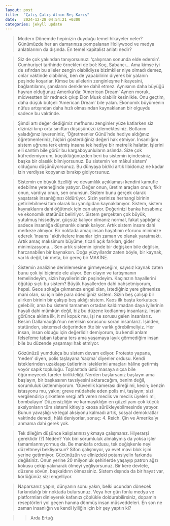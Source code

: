 ```yaml
---
layout: post
title:  "Çalış Çalış Alnın Beş Karış"
date:   2024-12-28 04:54:21 +0300
categories: jekyll update
---
```

> Modern Dönemde hepinizin duyduğu temel hikayeler neler? Günümüzde her an damarınıza pompalanan Hollywood ve medya anlatılarının da dışında. En temel kapitalist anlatı nedir?

> Siz de çok yakından tanıyorsunuz: ‘çalışırsan sonunda elde edersin’. Cumhuriyet tarihinde örnekleri de bol: Koç, Sabancı… Ama kimse iyi de sıfırdan bu aileler zengin olabildiyse bizimkiler niye olmadı demez, onlar vaktinde olabilmiş, ben de yapabilirim diyerek bir yalanın peşinde koşarlar. Kimse bu ailelerin zenginleşme hikayesini, bağlantılarını, şanslarını denkleme dahil etmez. Aynısının daha büyüğü hayran olduğunuz Amerika’da: ‘American Dream’ Aynen moruk, midwestten bir redneck çıkıp Elon Musk olabilir kesinlikle. Onu geçtim, daha düşük bütçeli ‘American Dream’ bile yalan. Ekonomik büyümenin nüfus artışından daha hızlı olmasından kaynaklanan bir olguydu sadece bu vaktinde. 

> Şimdi artı değer dediğimiz mefhumu zenginler yüze katlarken siz dizinizi kırıp orta sınıftan düşüşünüzü izlemektesiniz. Botlarını yaladığınız işvereniniz, ‘Öğretmenler Günü’nde hediye aldığınız öğretmenleriniz, hiçbiri gösterdiğiniz değeri hak etmiyor. İnsanlığını sistem uğruna terk etmiş insana tek hediye bir metrelik halattır, işlerini elli santim bile görür bu kargaboyunluların aslında. Size çok küfredemiyorum, küçüklüğünüzden beri bu sistemin içindesiniz, başka bir olasılık bilmiyorsunuz. Bu sistemin ‘en mâkul sistem’ olduğunu düşünüyorsunuz. Bu dünyaya bir/iki artık libidonuz ne kadar izin verdiyse kopyanızı bırakıp gidiyorsunuz. 

> Sistemin en büyük özelliği ve devamlılık açıklaması kendini kamufle edebilme yeteneğinde yatıyor. Değer onun, üretim araçları onun, fikir onun, vardiya onun, sen onunsun. Sistem bunu gerçek olarak yaşatarak insanlığınızı öldürüyor. Sizin yerinize herhangi birinin getirilebilmesi tam olarak bu yanılgıdan kaynaklanıyor. Sistem, sistem kaynaklarını dahi öğütmek için can atıyor. Değerinizi banka hesabınız ve ekonomik statünüz belirliyor. Sistem gerçekten çok büyük, yutulmuş hissediyor, güçsüz kalıyor olmanız normal, fakat yaptığınız sadece insanlığa düşmanlık olarak kalıyor. Artık sistem insanı dahi merkeze almıyor. Bir noktada amaç insan hayatının eforunu minimize ederek ‘insansı’ aktivitelere insanlar için zaman ve olanak yaratmaktı. Artık amaç maksimum büyüme, ticari açık farkları, gider minimizasyonu… Sen artık sistemin içinde bir değişken bile değilsin, harcanabilen bir kaynaksın. Doğa yüzyıllardır zaten böyle, bir kaynak, varlık değil, bir meta, bir gereç bir MAKİNE. 

> Sistemin analizine derinlemesine girmeyeceğim, sayısız kaynak zaten bunu çok iyi biçimde ele alıyor. Ben olayın ve tartışmanın temelindeyim, sizin hayallerinizin peşindeyim. Kaçınızın hayallerini öğütüp sıçtı bu sistem? Büyük hayallerden dahi bahsetmiyorum, hepsi. Gece sokağa çıkmanıza engel olan, istediğiniz yere gitmenize mani olan, su için bile para ödediğiniz sistem. Sizin beş çalışıp bir alırken birinin bir çalışıp beş aldığı sistem. Kaos ilk başta korkutucu gelebilir, ama bu sistemi tamamen ortadan kaldırmadan daya iyilerinin hayali dahi mümkün değil, biz bu düzene kodlanmış insanlarız. İnsan görünce aklına ilk, it mi kopuk mu, işi ne sorusu gelen insanlarız. Besim Dallamaoğlu’nun nerelisin sorusunu soran insanlarız. İşinden, statünden, sistemsel değerinden öte bir varlık görebilmeliyiz. Her insan, insan olduğu için değerlidir demiyorum, bu kendi anlam felsefeme taban tabana ters ama yaşamaya layık görmediğim insan bile bu düzende yaşamayı hak etmiyor.

> Gözünüzü yumdukça bu sistem devam ediyor. Protesto yapana, ‘neden’ diyen, polis taşlayana ‘saçma’ diyenler ordusu. Kendi isteklerinden uzaklaşıp üstlerinin isteklerini amaçları hâline getirmiş voyör sapık topluluğu. Toplantıda üstü masaya sıçsa bile öğürmeyecek fareler birlikteliği. Nerden başlarsanız başlayın ama başlayın, bir başkasının tavsiyesini aktaracağım, benim değil, sorumluluk üstlenmiyorum. ‘Güvenlik kamerası direği mi, kesin; benzin istasyonu mu, yakın; greve müdahele eden polis mi, taşlayın; sizi vergilendirip şirketlere vergi affı veren meclis ve meclis üyeleri mi, bombalayın’ Düzensizliğin ve karmaşıklığın en güzel yanı çok küçük aksiyonların tüm sistemi kitleyip kaosa sürükleyebilmesinde yatıyor. Bunun yavaşlığı ve legal aksiyonu kalmadı artık, sosyal demokratlar vaktinde denedi, hâlâ deniyorlar, sonuç: 4. Reich. Çin ve Amerika’yı anmama dahi gerek yok. 

> Tek dileğim düşünce kalıplarınızı yıkmaya çalışmanız. Hiyerarşi gereklidir (?) Neden? Yok biri sorumluluk almalıymış da yoksa işler tamamlanmıyormuş da. Be mankafa ordusu, tek değişkenle neyi düzeltmeyi bekliyorsun? Sifon çalışmıyor, ya evet mavi blok işini yerine getirmiyor. Gücünüzün ve elinizdeki potansiyelin farkında değilsiniz. Onun yerine 20 milyonluk şehirlerde yaşayıp patron ağzı kokusu çekip yakınarak ölmeyi yeğliyorsunuz. Bir kere devlete, düzene sövün, başkaldırın ölmezsiniz. Sistem dışında da bir hayat var, körlüğünüz sizi engelliyor.

> Naparsanız yapın, dünyanın sonu yakın, belki ucundan dönecek farkındalığı bir noktada bulursunuz. Veya her gün fonlu medya ve platformları dinleyerek kafanızı çöplükle doldurabilirsiniz, dopamin reseptörleri yol geçen hanına dönmüş insan müsveddeleri. En son ne zaman insanlığın ve kendi iyiliğin için bir şey yaptın ki?

>> Arda Ertuğ